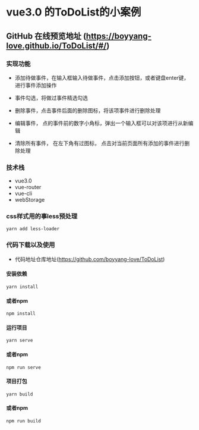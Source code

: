 # vue3.0 的ToDoList的小案例

## GitHub 在线预览地址 (https://boyyang-love.github.io/ToDoList/#/)

### 实现功能

+ 添加待做事件，在输入框输入待做事件，点击添加按钮，或者键盘enter键，进行事件添加操作

+ 事件勾选，将做过事件精选勾选

+ 删除事件，点击事件后面的删除图标，将该项事件进行删除处理

+ 编辑事件， 点的事件前的数字小角标，弹出一个输入框可以对该项进行从新编辑

+ 清除所有事件， 在左下角有过图标， 点击对当前页面所有添加的事件进行删除处理

### 技术栈

 + vue3.0
 + vue-router
 + vue-cli
 + webStorage
 
### css样式用的事less预处理

```bush
yarn add less-loader
```

### 代码下载以及使用

+ 代码地址仓库地址(https://github.com/boyyang-love/ToDoList)

#### 安装依赖

```bush
yarn install
```
#### 或者npm
```bush
npm install
```

#### 运行项目

```bush
yarn serve
```

#### 或者npm

```bush
npm run serve
```
#### 项目打包

```bush
yarn build
```
#### 或者npm

```bush
npm run build
```
